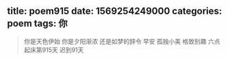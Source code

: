 title: poem915
date: 1569254249000
categories: poem
tags: 你
---
> 你是天色伊始
你是夕阳渐浓
还是如梦的辞令
早安
孤独小美
格致别趣
六点起床第915天 迟到91天